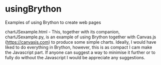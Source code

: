 # usingBrython
Examples of using Brython to create web pages

chartJSexample.html - This, together with its companion, chartJSexample.py, is an example of using 
Brython together with Canvas.js (https://canvasjs.com) to produce some simple charts.
Ideally, I would have liked to do everything in Brython, however, this is as compact I cam make the Javascript part. If anyone can suggest a way to minimise it further or to fully do without the Javascript I would be appreciate any suggestions.


